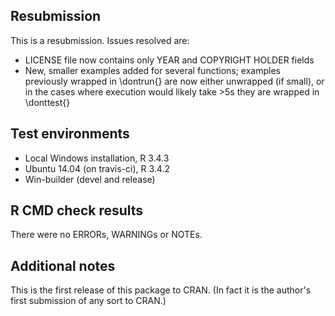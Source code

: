 ## Resubmission
This is a resubmission. Issues resolved are:
* LICENSE file now contains only YEAR and COPYRIGHT HOLDER fields
* New, smaller examples added for several functions; examples previously wrapped in \dontrun{} are now either unwrapped (if small), or in the cases where execution would likely take >5s they are wrapped in \donttest{}

## Test environments
* Local Windows installation, R 3.4.3
* Ubuntu 14.04 (on travis-ci), R 3.4.2
* Win-builder (devel and release)

## R CMD check results
There were no ERRORs, WARNINGs or NOTEs. 

## Additional notes
This is the first release of this package to CRAN. (In fact it is the author's first submission of any sort to CRAN.) 